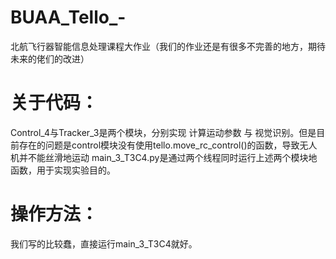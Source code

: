 # BUAA_Tello_-
北航飞行器智能信息处理课程大作业（我们的作业还是有很多不完善的地方，期待未来的佬们的改进）

# 关于代码：
  Control_4与Tracker_3是两个模块，分别实现 计算运动参数 与 视觉识别。但是目前存在的问题是control模块没有使用tello.move_rc_control()的函数，导致无人机并不能丝滑地运动
  main_3_T3C4.py是通过两个线程同时运行上述两个模块地函数，用于实现实验目的。

# 操作方法：
  我们写的比较蠢，直接运行main_3_T3C4就好。
